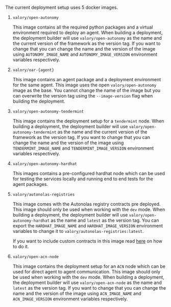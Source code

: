 The current deployment setup uses 5 docker images.

1. `valory/open-autonomy` 
   
    This image contains all the required python packages and a virtual environment required to deploy an agent. When building a deployment, the deployment builder will use `valory/open-autonomy` as the name and the current version of the framework as the version tag. If you want to change that you can change the name and the version of the image using `AUTONOMY_IMAGE_NAME` and `AUTONOMY_IMAGE_VERSION` environment variables respectively.
   
2. `valory/oar-{agent}` 
    
    This image contains an agent package and a deployment environment for the same agent. This image uses the open `valory/open-autonomy` image as the base. You cannot change the name of the image but you can overwrite the version tag using the `--image-version` flag when building the deployment.

3. `valory/open-autonomy-tendermint`
   
    This image contains the deployment setup for a `tendermint` node. When building a deployment, the deployment builder will use `valory/open-autonomy-tendermint` as the name and the current version of the framework as the version tag. If you want to change that you can change the name and the version of the image using `TENDERMINT_IMAGE_NAME` and `TENDERMINT_IMAGE_VERSION` environment variables respectively.

4. `valory/open-autonomy-hardhat`
   
   This images contains a pre-configured hardhat node which can be used for testing the services locally and running end to end tests for the agent packages.

5. `valory/autonolas-registries` 
   
    This image comes with the Autonolas registry contracts pre deployed. This image should only be used when working with the `dev` mode. When building a deployment, the deployment builder will use `valory/open-autonomy-hardhat` as the name and `latest` as the version tag. You can export the `HARDHAT_IMAGE_NAME` and `HARDHAT_IMAGE_VERSION` environment variables to change it to `valory/autonolas-registries:latest`.

    If you want to include custom contracts in this image read [here](https://github.com/valory-xyz/autonolas-registries/blob/main/docs/running_with_custom_contracts.md) on how to do it.

6. `valory/open-acn-node` 
   
    This image contains the deployment setup for an `ACN` node which can be used for direct agent to agent communication. This image should only be used when working with the `dev` mode. When building a deployment, the deployment builder will use `valory/open-acn-node` as the name and `latest` as the version tag. If you want to change that you can change the name and the version of the image using `ACN_IMAGE_NAME` and `ACN_IMAGE_VERSION` environment variables respectively.
